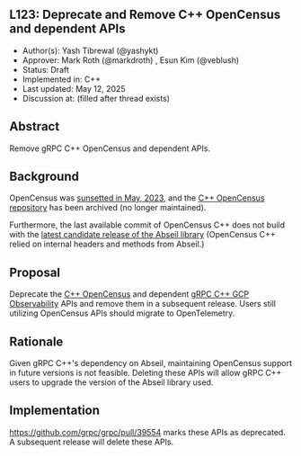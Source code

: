 ## L123: Deprecate and Remove C++ OpenCensus and dependent APIs

*   Author(s): Yash Tibrewal (@yashykt)
*   Approver: Mark Roth (@markdroth) , Esun Kim (@veblush)
*   Status: Draft
*   Implemented in: C++
*   Last updated: May 12, 2025
*   Discussion at: <google group thread> (filled after thread exists)

## Abstract

Remove gRPC C++ OpenCensus and dependent APIs.

## Background

OpenCensus was
[sunsetted in May, 2023](https://opentelemetry.io/blog/2023/sunsetting-opencensus/),
and the
[C++ OpenCensus repository](https://github.com/census-instrumentation/opencensus-cpp)
has been archived (no longer maintained).

Furthermore, the last available commit of OpenCensus C++ does not build with the
[latest candidate release of the Abseil library](https://github.com/abseil/abseil-cpp/releases/tag/20250512.rc1)
(OpenCensus C++ relied on internal headers and methods from Abseil.)

## Proposal

Deprecate the
[C++ OpenCensus](https://github.com/grpc/grpc/blob/v1.72.x/include/grpcpp/opencensus.h)
and dependent
[gRPC C++ GCP Observability](https://github.com/grpc/grpc/blob/master/include/grpcpp/ext/gcp_observability.h)
APIs and remove them in a subsequent release. Users still utilizing OpenCensus
APIs should migrate to OpenTelemetry.

## Rationale

Given gRPC C++'s dependency on Abseil, maintaining OpenCensus support in future
versions is not feasible. Deleting these APIs will allow gRPC C++ users to
upgrade the version of the Abseil library used.

## Implementation

https://github.com/grpc/grpc/pull/39554 marks these APIs as deprecated. A
subsequent release will delete these APIs.
